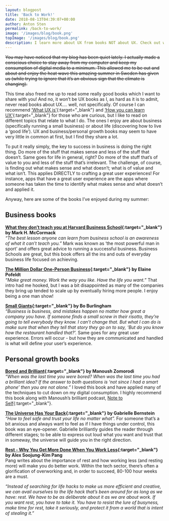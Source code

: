 ```yaml
---
layout: blogpost
title: 'Back to Work!'
date: 2018-08-13T04:39:07+00:00
author: Anton Sten
permalink: /back-to-work/
image: '/images/blog/book.png'
topImage: '/images/blog/book.png'
description: I learn more about UX from books NOT about UX. Check out what was on my reading list this summer.
---
```


~~You may have noticed that my blog has been quiet lately. I actually made a conscious choice to stay away from my computer and keep my consumption of digital media to a minimum. This allowed me to be out and about and enjoy the heat wave this amazing summer in Sweden has given us (while trying to ignore that it’s an obvious sign that the climate is changing).~~

This time also freed me up to read some really good books which I want to share with you! And no, it won’t be UX books as I, as hard as it is to admit, never read books about UX…. well, not specifically. Of course I can recommend [‘What UX is’](https://www.antonsten.com/whatsux/){:target="_blank"} and [‘How you can learn UX’](https://www.antonsten.com/learn-ux/){:target="_blank"} for those who are curious, but I like to read on different topics that relate to what I do. The ones I enjoy are about business (specifically running a small business) or about life (discovering how to live a ‘good life’). UX and business/personal growth books may seem to have very little in common at first, but I find they share a lot.

To put it really simply, the key to success in business is doing the right thing. Do more of the stuff that makes sense and less of the stuff that doesn’t. Same goes for life in general, right? Do more of the stuff that’s of value to you and less of the stuff that’s irrelevant. The challenge, of course, is finding out what makes sense and what doesn’t; what is of value and what isn’t. This applies DIRECTLY to crafting a great user experiences! For instance, apps that have a great user experience are the apps where someone has taken the time to identify what makes sense and what doesn’t and applied it.

Anyway, here are some of the books I’ve enjoyed during my summer:

## Business books

**[What they don’t teach you at Harvard Business School](https://www.amazon.com/gp/product/B01AQO160C/ref=dbs_a_def_awm_hsch_vapi_taft_p1_i0){:target="_blank"} by Mark H. McCormack**<br />
_“The best lesson anyone can learn from business school is an awareness of what it can’t teach you.”_ Mark was known as ‘the most powerful man in sport’ and offers great advice to running a successful business. Business Schools are great, but this book offers all the ins and outs of everyday business life focused on achieving.

**[The Million Dollar One-Person Business](https://www.amazon.com/Million-Dollar-One-Person-Business-Great-Money-ebook/dp/B06Y4V1L9D/ref=sr_1_1?s=digital-text&ie=UTF8&qid=1534089596&sr=1-1&keywords=the+million+dollar+one+person+business){:target="_blank"} by Elaine Pofeldt**<br />
_“Make great money. Work the way you like. Have the life you want.”_ That intro had me hooked, but I was a bit disappointed as many of the companies they bring up tended to scale up by eventually hiring more people. I enjoy being a one man show!

**[Small Giants](https://www.amazon.com/Small-Giants-Companies-Instead-10th-Anniversary-ebook/dp/B010N18JVC/ref=sr_1_1?s=digital-text&ie=UTF8&qid=1534089624&sr=1-1&keywords=Small+giants){:target="_blank"} by Bo Burlingham**<br />
_“Business is business, and mistakes happen no matter how great a company you have. If someone finds a small screw in their risotto, they’re going to tell everybody they know. I can’t change that. But what I can do is make sure that when they tell that story they go on to say, ‘But do you know how the restaurant handled that?’._
Same goes for any great user experience. Errors will occur - but how they are communicated and handled is what will define your user’s experience.

## Personal growth books

**[Bored and Brilliant](https://www.amazon.com/Bored-Brilliant-Spacing-Productive-Creative-ebook/dp/B06VTZYPTF/ref=sr_1_1?s=digital-text&ie=UTF8&qid=1534089653&sr=1-1&keywords=bored+and+brilliant){:target="_blank"} by Manoush Zomorodi**<br />
_“When was the last time you were bored? When was the last time you had a brilliant idea? If the answer to both questions is ‘not since I had a smart phone’ then you are not alone.”_ I loved this book and have applied many of the techniques to cut down on my digital consumption. I highly recommend this book along with Manoush’s brilliant podcast, [Note to Self](https://www.wnycstudios.org/shows/notetoself){:target="_blank"}.

**[The Universe Has Your Back](https://www.amazon.com/Universe-Has-Your-Back-Transform-ebook/dp/B01GUIL13K/ref=sr_1_1?s=digital-text&ie=UTF8&qid=1534089712&sr=1-1&keywords=the+universe+has+your+back){:target="_blank"} by Gabrielle Bernstein**<br />
_“How to feel safe and trust your life no matter what”._ For someone that’s a bit anxious and always want to feel as if I have things under control, this book was an eye-opener. Gabrielle brilliantly guides the reader through different stages; to be able to express out loud what you want and trust that in someway, the universe will guide you in the right direction.

**[Rest - Why You Get More Done When You Work Less](https://www.amazon.com/Rest-More-Done-When-Work/dp/B077DQR9KQ/ref=sr_1_1?ie=UTF8&qid=1534089733&sr=1-1&keywords=Rest){:target="_blank"} by Alex Soojung-Kim Pang**<br />
Pang writes about the importance of rest and how working less (and resting more) will make you do better work. Within the tech sector, there’s often a glorification of overworking and, in order to succeed, 80-100 hour weeks are a must.

_“Instead of searching for life hacks to make us more efficient and creative, we can avail ourselves to the life hack that’s been around for as long as we have: rest. We have to be as deliberate about it as we are about work. If you want rest, you have to take it. You have to resist the lure of busyness, make time for rest, take it seriously, and protect it from a world that is intent of stealing it.”_
